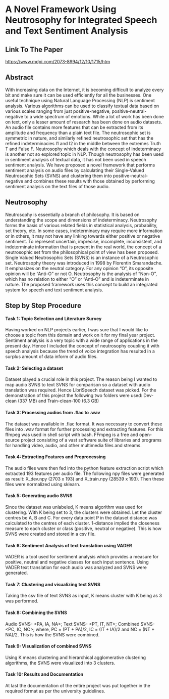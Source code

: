 # A Novel Framework Using Neutrosophy for Integrated Speech and Text Sentiment Analysis

## Link To The Paper
https://www.mdpi.com/2073-8994/12/10/1715/htm

## Abstract
With increasing data on the Internet, it is becoming difficult to analyze every bit and make sure it can be used efficiently for all the businesses. One useful technique using Natural Language Processing (NLP) is sentiment analysis. Various algorithms can be used to classify textual data based on various scales ranging from just positive-negative, positive-neutral-negative to a wide spectrum of emotions. While a lot of work has been done on text, only a lesser amount of research has been done on audio datasets. An audio file contains more features that can be extracted from its amplitude and frequency than a plain text file. The neutrosophic set is symmetric in nature, and similarly refined neutrosophic set that has the refined indeterminacies I1 and I2 in the middle between the extremes Truth T and False F. Neutrosophy which deals with the concept of indeterminacy is another not so explored topic in NLP. Though neutrosophy has been used in sentiment analysis of textual data, it has not been used in speech sentiment analysis. We have proposed a novel framework that performs sentiment analysis on audio files by calculating their Single-Valued Neutrosophic Sets (SVNS) and clustering them into positive-neutral-negative and combines these results with those obtained by performing sentiment analysis on the text files of those audio.

## Neutrosophy
Neutrosophy is essentially a branch of philosophy. It is based on understanding the scope and dimensions of indeterminacy. Neutrosophy forms the basis of various related fields in statistical analysis, probability, set theory, etc. In some cases, indeterminacy may require more information or in others, it may not have any linking towards either positive or negative sentiment. To represent uncertain, imprecise, incomplete, inconsistent, and indeterminate information that is present in the real world, the concept of a neutrosophic set from the philosophical point of view has been proposed. Single Valued Neutrosophic Sets (SVNS) is an instance of a Neutrosophic set. Neutrosophy theory was introduced in 1998 by Florentin Smarandache. It emphasizes on the neutral category. For any opinion “O”, its opposite opinion will be “Anti-O” or not O. Neutrosophy is the analysis of “Non-O”, which has no relation to either “O” or “Anti-O” and is indeterminate in nature. The proposed framework uses this concept to build an integrated system for speech and text sentiment analysis.

## Step by Step Procedure

#### Task 1: Topic Selection and Literature Survey
Having worked on NLP projects earlier, I was sure that I would like to choose a topic from this domain and work on it for my final year project. Sentiment analysis is a very topic with a wide range of applications in the present day. Hence I included the concept of neutrosophy coupling it with speech analysis because the trend of voice integration has resulted in a surplus amount of data inform of audio files.

#### Task 2: Selecting a dataset
Dataset played a crucial role in this project. The reason being I wanted to map audio SVNS to text SVNS for comparison so a dataset with audio translation was required. Hence LibriSpeech dataset was picked. For the demonstration of this project the following two folders were used: Dev-clean (337 MB) and Train-clean-100 (6.3 GB)
    
#### Task 3: Processing audios from .flac to .wav
The dataset was available in .flac format. It was necessary to convert these files into .wav format for further processing and extracting features. For this ffmpeg was used in shell script with bash. FFmpeg is a free and open-source project consisting of a vast software suite of libraries and programs for handling video, audio, and other multimedia files and streams.

#### Task 4: Extracting Features and Preprocessing
The audio files were then fed into the python feature extraction script which extracted 193 features per audio file. The following npy files were generated as result: X_dev.npy (2703 x 193) and X_train.npy (28539 x 193). Then these files were normalized using sklearn. 

#### Task 5: Generating audio SVNS
Since the dataset was unlabeled, K means algorithm was used for clustering. With K being set to 3, the clusters were obtained. Let the cluster centres be A, B and C. For every data point P in the dataset distance was calculated to the centres of each cluster. 1-distance implied the closeness measure to each cluster or class (positive, neutral or negative). This is how SVNS were created and stored in a csv file.

#### Task 6: Sentiment Analysis of text translation using VADER
VADER is a tool used for sentiment analysis which provides a measure for positive, neutral and negative classes for each input sentence. Using VADER text translation for each audio was analyzed and SVNS were generated. 

#### Task 7: Clustering and visualizing text SVNS
Taking the csv file of text SVNS as input, K means cluster with K being as 3 was performed.

#### Task 8: Combining the SVNS
Audio SVNS- <PA, IA, NA>; Text SVNS- <PT, IT, NT>; Combined SVNS- <PC, IC, NC>; where, PC = (PT + PA)/2, IC = (IT + IA)/2 and NC = (NT + NA)/2. This is how the SVNS were combined.

#### Task 9: Visualization of combined SVNS
Using K means clustering and hierarchical agglomerative clustering algorithms, the SVNS were visualized into 3 clusters.

#### Task 10: Results and Documentation
At last the documentation of the entire project was put together in the required format as per the university guidelines.
